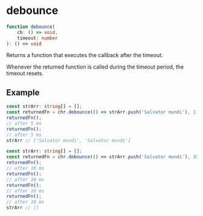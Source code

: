 # debounce

```ts
function debounce(
    cb: () => void,
    timeout: number
): () => void
```

Returns a function that executes the callback after the timeout.

Whenever the returned function is called during the timeout period, the timeout resets.

## Example

```ts
const strArr: string[] = [];
const returnedFn = chr.debounce(() => strArr.push('Salvator mundi'), 1);
returnedFn();
// after 5 ms
returnedFn();
// after 5 ms
strArr // ['Salvator mundi', 'Salvator mundi']
```

```ts
const strArr: string[] = [];
const returnedFn = chr.debounce(() => strArr.push('Salvator mundi'), 30);
returnedFn();
// after 10 ms
returnedFn();
// after 10 ms
returnedFn();
// after 10 ms
returnedFn();
// after 10 ms
strArr // []
```
